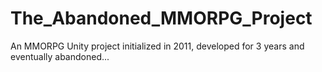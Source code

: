 # The_Abandoned_MMORPG_Project
An MMORPG Unity project initialized in 2011, developed for 3 years and eventually abandoned...

